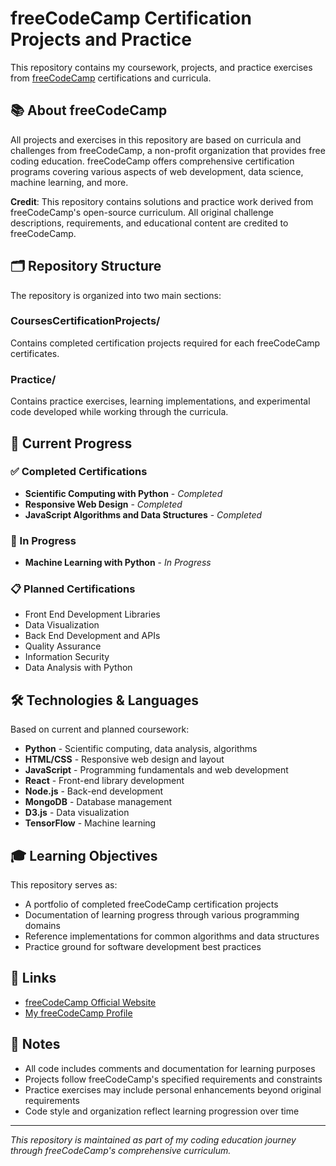 # freeCodeCamp Certification Projects and Practice

This repository contains my coursework, projects, and practice exercises from [freeCodeCamp](https://www.freecodecamp.org/) certifications and curricula.

## 📚 About freeCodeCamp

All projects and exercises in this repository are based on curricula and challenges from freeCodeCamp, a non-profit organization that provides free coding education. freeCodeCamp offers comprehensive certification programs covering various aspects of web development, data science, machine learning, and more.

**Credit**: This repository contains solutions and practice work derived from freeCodeCamp's open-source curriculum. All original challenge descriptions, requirements, and educational content are credited to freeCodeCamp.

## 🗂️ Repository Structure

The repository is organized into two main sections:

### CoursesCertificationProjects/
Contains completed certification projects required for each freeCodeCamp certificates.

### Practice/
Contains practice exercises, learning implementations, and experimental code developed while working through the curricula.

## 🎯 Current Progress

### ✅ Completed Certifications
- **Scientific Computing with Python** - *Completed*
- **Responsive Web Design** - *Completed*
- **JavaScript Algorithms and Data Structures** - *Completed*

### 🔄 In Progress
- **Machine Learning with Python** - *In Progress*

### 📋 Planned Certifications
- Front End Development Libraries
- Data Visualization
- Back End Development and APIs
- Quality Assurance
- Information Security
- Data Analysis with Python

## 🛠️ Technologies & Languages

Based on current and planned coursework:
- **Python** - Scientific computing, data analysis, algorithms
- **HTML/CSS** - Responsive web design and layout
- **JavaScript** - Programming fundamentals and web development
- **React** - Front-end library development
- **Node.js** - Back-end development
- **MongoDB** - Database management
- **D3.js** - Data visualization
- **TensorFlow** - Machine learning

## 🎓 Learning Objectives

This repository serves as:
- A portfolio of completed freeCodeCamp certification projects
- Documentation of learning progress through various programming domains
- Reference implementations for common algorithms and data structures
- Practice ground for software development best practices

## 🔗 Links

- [freeCodeCamp Official Website](https://www.freecodecamp.org/)
- [My freeCodeCamp Profile](https://www.freecodecamp.org/RenoldThomas) <!-- Update with your actual profile -->

## 📝 Notes

- All code includes comments and documentation for learning purposes
- Projects follow freeCodeCamp's specified requirements and constraints
- Practice exercises may include personal enhancements beyond original requirements
- Code style and organization reflect learning progression over time

---

*This repository is maintained as part of my coding education journey through freeCodeCamp's comprehensive curriculum.*
